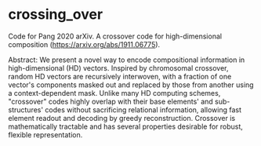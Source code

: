 # crossing_over

Code for Pang 2020 arXiv. A crossover code for high-dimensional composition (https://arxiv.org/abs/1911.06775).

Abstract: We present a novel way to encode compositional information in high-dimensional (HD) vectors. Inspired by chromosomal crossover, random HD vectors are recursively interwoven, with a fraction of one vector's components masked out and replaced by those from another using a context-dependent mask. Unlike many HD computing schemes, "crossover" codes highly overlap with their base elements' and sub-structures' codes without sacrificing relational information, allowing fast element readout and decoding by greedy reconstruction. Crossover is mathematically tractable and has several properties desirable for robust, flexible representation. 
